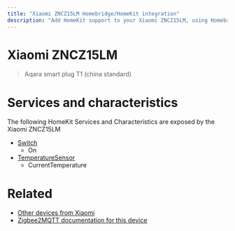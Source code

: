 ```yaml
---
title: "Xiaomi ZNCZ15LM Homebridge/HomeKit integration"
description: "Add HomeKit support to your Xiaomi ZNCZ15LM, using Homebridge, Zigbee2MQTT and homebridge-z2m."
---
```

<!---
This file has been GENERATED using src/docgen/docgen.ts
DO NOT EDIT THIS FILE MANUALLY!
-->
# Xiaomi ZNCZ15LM
> Aqara smart plug T1 (china standard)


# Services and characteristics
The following HomeKit Services and Characteristics are exposed by
the Xiaomi ZNCZ15LM

* [Switch](../../switch.md)
  * On
* [TemperatureSensor](../../sensors.md)
  * CurrentTemperature


# Related
* [Other devices from Xiaomi](../index.md#xiaomi)
* [Zigbee2MQTT documentation for this device](https://www.zigbee2mqtt.io/devices/ZNCZ15LM.html)